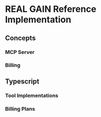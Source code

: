 # REAL GAIN Reference Implementation

## Concepts

### MCP Server

### Billing

## Typescript

### Tool Implementations

### Billing Plans

